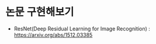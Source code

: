 # 논문 구현해보기
* ResNet(Deep Residual Learning for Image Recognition) : https://arxiv.org/abs/1512.03385
 